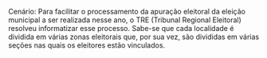 Cenário:
Para facilitar o processamento da apuração eleitoral da eleição municipal a ser realizada nesse ano, o TRE (Tribunal Regional Eleitoral) resolveu informatizar esse processo. Sabe-se que cada localidade é dividida em várias zonas eleitorais que, por sua vez, são divididas em várias seções nas quais os eleitores estão vinculados.
